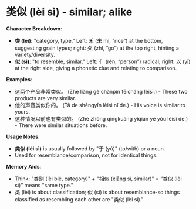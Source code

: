 # **类似 (lèi sì) - similar; alike**

**Character Breakdown**:  
- **类 (lèi)**: "category, type." Left: ⽲ (米 mǐ, “rice”) at the bottom, suggesting grain types; right: 夂 (zhǐ, “go”) at the top right, hinting a variety/diversity.  
- **似 (sì)**: "to resemble, similar." Left: 亻 (rén, “person”) radical; right: 以 (yǐ) at the right side, giving a phonetic clue and relating to comparison.

**Examples**:  
- 这两个产品非常类似。 (Zhè liǎng gè chǎnpǐn fēicháng lèisì.) - These two products are very similar.  
- 他的声音类似你的。 (Tā de shēngyīn lèisì nǐ de.) - His voice is similar to yours.  
- 这种情况以前也有类似的。 (Zhè zhǒng qíngkuàng yǐqián yě yǒu lèisì de.) - There were similar situations before.

**Usage Notes**:  
- **类似 (lèi sì)** is usually followed by "于 (yú)" (to/with) or a noun.  
- Used for resemblance/comparison, not for identical things.

**Memory Aids**:  
- Think: "类别 (lèi bié, category)" + "相似 (xiāng sì, similar)" = “类似 (lèi sì)” means "same type."  
- 类 (lèi) is about classification; 似 (sì) is about resemblance-so things classified as resembling each other are "类似 (lèi sì)."